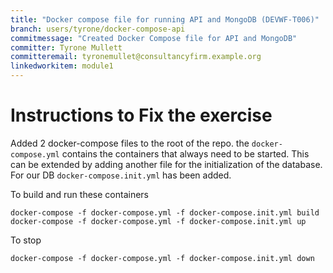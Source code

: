 ```yaml
---
title: "Docker compose file for running API and MongoDB (DEVWF-T006)"
branch: users/tyrone/docker-compose-api
commitmessage: "Created Docker Compose file for API and MongoDB"
committer: Tyrone Mullett
committeremail: tyronemullet@consultancyfirm.example.org
linkedworkitem: module1
---
```

# Instructions to Fix the exercise
Added 2 docker-compose files to the root of the repo. the `docker-compose.yml` contains the containers that always need to be started. This can be extended by adding another file for the initialization of the database. For our DB `docker-compose.init.yml` has been added.

To build and run these containers
```
docker-compose -f docker-compose.yml -f docker-compose.init.yml build
docker-compose -f docker-compose.yml -f docker-compose.init.yml up
```

To stop
```
docker-compose -f docker-compose.yml -f docker-compose.init.yml down
```